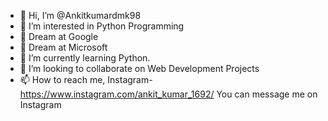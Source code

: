 - 👋 Hi, I’m @Ankitkumardmk98
- 👀 I’m interested in Python Programming
- 💞️ Dream at Google
- 💞️ Dream at Microsoft
- 🌱 I’m currently learning Python.
- 💞️ I’m looking to collaborate on Web Development Projects
- 📫 How to reach me,
    Instagram- https://www.instagram.com/ankit_kumar_1692/
    You can message me on Instagram

